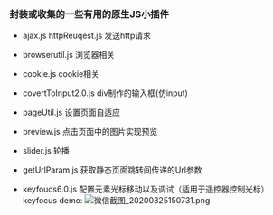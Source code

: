 ### 封装或收集的一些有用的原生JS小插件

- ajax.js httpReuqest.js 发送http请求

- browserutil.js 浏览器相关

- cookie.js cookie相关

- covertToInput2.0.js div制作的输入框(仿input)

- pageUtil.js 设置页面自适应

- preview.js 点击页面中的图片实现预览

- slider.js 轮播

- getUrlParam.js 获取静态页面跳转间传递的Url参数

- keyfoucs6.0.js 配置元素光标移动以及调试（适用于遥控器控制光标）
keyfocus demo:
![微信截图_20200325150731.png](http://ww1.sinaimg.cn/large/007gxmUjgy1gd67qlwe4lj30vv0ip13w.jpg)

